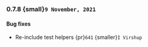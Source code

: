 ### 0.7.8 {small}`9 November, 2021`

#### Bug fixes

- Re-include test helpers {pr}`641` {smaller}`I Virshup`
